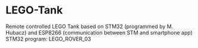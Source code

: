 # LEGO-Tank
Remote controlled LEGO Tank based on STM32 (programmed by M. Hubacz) and ESP8266 (communication between STM and smartphone app) 
STM32 program: LEGO_ROVER_03
